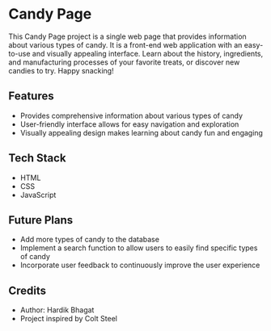 # Candy Page

This Candy Page project is a single web page that provides information about various types of candy. It is a front-end web application with an easy-to-use and visually appealing interface. Learn about the history, ingredients, and manufacturing processes of your favorite treats, or discover new candies to try. Happy snacking!

## Features
- Provides comprehensive information about various types of candy
- User-friendly interface allows for easy navigation and exploration
- Visually appealing design makes learning about candy fun and engaging

## Tech Stack
- HTML
- CSS
- JavaScript

## Future Plans
- Add more types of candy to the database
- Implement a search function to allow users to easily find specific types of candy
- Incorporate user feedback to continuously improve the user experience

## Credits
- Author: Hardik Bhagat
- Project inspired by Colt Steel
